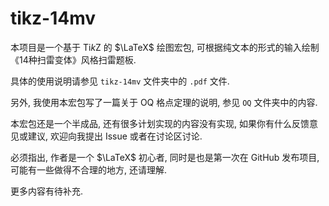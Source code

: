 # tikz-14mv

本项目是一个基于 Ti*k*Z 的 $\LaTeX$ 绘图宏包, 可根据纯文本的形式的输入绘制《14种扫雷变体》风格扫雷题板.

具体的使用说明请参见 `tikz-14mv` 文件夹中的 `.pdf` 文件.

另外, 我使用本宏包写了一篇关于 OQ 格点定理的说明, 参见 `OQ` 文件夹中的内容.

本宏包还是一个半成品, 还有很多计划实现的内容没有实现, 如果你有什么反馈意见或建议, 欢迎向我提出 Issue 或者在讨论区讨论.

必须指出, 作者是一个 $\LaTeX$ 初心者, 同时是也是第一次在 GitHub 发布项目, 可能有一些做得不合理的地方, 还请理解.

更多内容有待补充.
